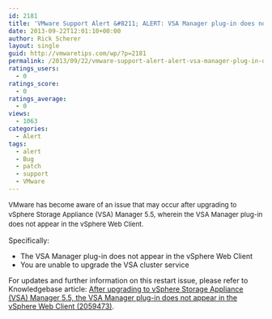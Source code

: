 ```yaml
---
id: 2181
title: 'VMware Support Alert &#8211; ALERT: VSA Manager plug-in does not appear in the vSphere Web Client'
date: 2013-09-22T12:01:10+00:00
author: Rick Scherer
layout: single
guid: http://vmwaretips.com/wp/?p=2181
permalink: /2013/09/22/vmware-support-alert-alert-vsa-manager-plug-in-does-not-appear-in-the-vsphere-web-client/
ratings_users:
  - 0
ratings_score:
  - 0
ratings_average:
  - 0
views:
  - 1063
categories:
  - Alert
tags:
  - alert
  - Bug
  - patch
  - support
  - VMware
---
```

<span style="font-size: 13px; line-height: 19px;">VMware has become aware of an issue that may occur after upgrading to vSphere Storage Appliance (VSA) Manager 5.5, wherein the VSA Manager plug-in does not appear in the vSphere Web Client.</span>

Specifically:

  * The VSA Manager plug-in does not appear in the vSphere Web Client
  * You are unable to upgrade the VSA cluster service

For updates and further information on this restart issue, please refer to Knowledgebase article: <a href="http://kb.vmware.com/kb/2059473" target="_blank">After upgrading to vSphere Storage Appliance (VSA) Manager 5.5, the VSA Manager plug-in does not appear in the vSphere Web Client (2059473)</a>.

&nbsp;